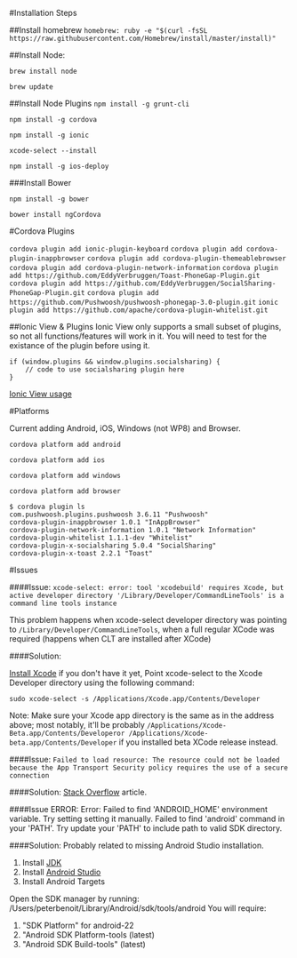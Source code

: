 #Installation Steps


##Install homebrew
`homebrew: ruby -e "$(curl -fsSL https://raw.githubusercontent.com/Homebrew/install/master/install)"`

##Install Node:

`brew install node`

`brew update`

##Install Node Plugins
`npm install -g grunt-cli`

`npm install -g cordova`

`npm install -g ionic`

`xcode-select --install`

`npm install -g ios-deploy`

###Install Bower

`npm install -g bower`

`bower install ngCordova`

#Cordova Plugins

`cordova plugin add ionic-plugin-keyboard`
`cordova plugin add cordova-plugin-inappbrowser` `cordova plugin add cordova-plugin-themeablebrowser`
`cordova plugin add cordova-plugin-network-information`
`cordova plugin add https://github.com/EddyVerbruggen/Toast-PhoneGap-Plugin.git`
`cordova plugin add https://github.com/EddyVerbruggen/SocialSharing-PhoneGap-Plugin.git`
`cordova plugin add https://github.com/Pushwoosh/pushwoosh-phonegap-3.0-plugin.git`
`ionic plugin add https://github.com/apache/cordova-plugin-whitelist.git`

##Ionic View & Plugins
Ionic View only supports a small subset of plugins, so not all functions/features will work in it. You will need to test for the existance of the plugin before using it.

	if (window.plugins && window.plugins.socialsharing) {
		// code to use socialsharing plugin here
	}

[Ionic View usage](#http://docs.ionic.io/docs/view-usage)

#Platforms

Current adding Android, iOS, Windows (not WP8) and Browser.

`cordova platform add android`

`cordova platform add ios`

`cordova platform add windows`

`cordova platform add browser`


	$ cordova plugin ls
	com.pushwoosh.plugins.pushwoosh 3.6.11 "Pushwoosh"
	cordova-plugin-inappbrowser 1.0.1 "InAppBrowser"
	cordova-plugin-network-information 1.0.1 "Network Information"
	cordova-plugin-whitelist 1.1.1-dev "Whitelist"
	cordova-plugin-x-socialsharing 5.0.4 "SocialSharing"
	cordova-plugin-x-toast 2.2.1 "Toast"
	
	
#Issues

####Issue:
`xcode-select: error: tool 'xcodebuild' requires Xcode, but active developer directory '/Library/Developer/CommandLineTools' is a command line tools instance`

This problem happens when xcode-select developer directory was pointing to `/Library/Developer/CommandLineTools`, when a full regular XCode was required (happens when CLT are installed after XCode)

####Solution:

[Install Xcode](https://developer.apple.com/xcode/) if you don't have it yet,
Point xcode-select to the Xcode Developer directory using the following command:

`sudo xcode-select -s /Applications/Xcode.app/Contents/Developer`

Note: Make sure your Xcode app directory is the same as in the address above; most notably, it'll be probably `/Applications/Xcode-Beta.app/Contents/Developeror /Applications/Xcode-beta.app/Contents/Developer` if you installed beta XCode release instead.

####Issue:
`Failed to load resource: The resource could not be loaded because the App Transport Security policy requires the use of a secure connection`

####Solution:
[Stack Overflow](http://stackoverflow.com/questions/30731785/how-do-i-load-an-http-url-with-app-transport-security-enabled-in-ios-9/30732693#30732693) article.

####Issue
	ERROR: Error: Failed to find 'ANDROID_HOME' environment variable. Try setting setting it manually.
	Failed to find 'android' command in your 'PATH'. Try update your 'PATH' to include path to valid SDK directory.
	
####Solution:
Probably related to missing Android Studio installation.

1. Install [JDK](http://www.oracle.com/technetwork/java/javase/downloads/jdk7-downloads-1880260.html)
2. Install [Android Studio](http://developer.android.com/sdk/installing/index.html?pkg=studio)
3. Install Android Targets

Open the SDK manager by running: /Users/peterbenoit/Library/Android/sdk/tools/android
You will require:

1. "SDK Platform" for android-22
2. "Android SDK Platform-tools (latest)
3. "Android SDK Build-tools" (latest)
